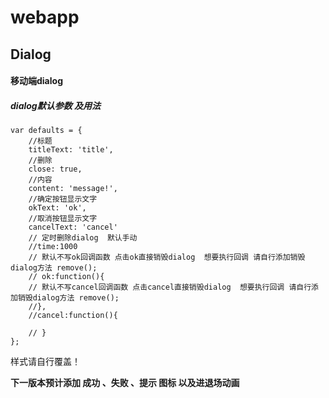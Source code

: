 # webapp
## Dialog

#### 移动端dialog


##### dialog默认参数 及用法
```
var defaults = {
    //标题
    titleText: 'title',
    //删除
    close: true,
    //内容
    content: 'message!',
    //确定按钮显示文字
    okText: 'ok',
    //取消按钮显示文字
    cancelText: 'cancel'
    // 定时删除dialog  默认手动
    //time:1000
    // 默认不写ok回调函数 点击ok直接销毁dialog  想要执行回调 请自行添加销毁dialog方法 remove();
    // ok:function(){
    // 默认不写cancel回调函数 点击cancel直接销毁dialog  想要执行回调 请自行添加销毁dialog方法 remove();
    //},
    //cancel:function(){

    // }
};
```
样式请自行覆盖！

**下一版本预计添加 成功 、失败 、提示 图标 以及进退场动画**
